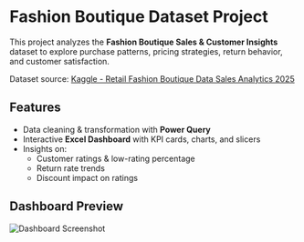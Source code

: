 # Fashion Boutique Dataset Project

This project analyzes the **Fashion Boutique Sales & Customer Insights** dataset to explore purchase patterns, pricing strategies, return behavior, and customer satisfaction.  

Dataset source: [Kaggle - Retail Fashion Boutique Data Sales Analytics 2025](https://www.kaggle.com/datasets/pratyushpuri/retail-fashion-boutique-data-sales-analytics-2025)  

## Features
- Data cleaning & transformation with **Power Query**
- Interactive **Excel Dashboard** with KPI cards, charts, and slicers
- Insights on:
  - Customer ratings & low-rating percentage
  - Return rate trends
  - Discount impact on ratings

## Dashboard Preview
![Dashboard Screenshot](Project/images/Interactive_Dashboard_screenshot.png)
